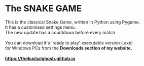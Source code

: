 # The SNAKE GAME
This is the classical Snake Game, written in Python using Pygame.<br>
It has a customised settings menu.<br>
The new update has a countdown before every match<br><br>
You can download it's 'ready to play' executable version (.exe)<br> for Windows PCs
from the <b>Downloads section of my website<b>.<br><br>
https://thekushalghosh.github.io<br>
